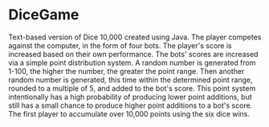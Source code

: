 # DiceGame
Text-based version of Dice 10,000 created using Java. The player competes against the computer, in the form of four bots. The player's score is increased based on their own performance. The bots' scores are increased via a simple point distribution system. A random number is generated from 1-100, the higher the number, the greater the point range. Then another random number is generated, this time within the determined point range, rounded to a multiple of 5, and added to the bot's score. This point system intentionally has a high probability of producing lower point additions, but still has a small chance to produce higher point additions to a bot's score. The first player to accumulate over 10,000 points using the six dice wins.
